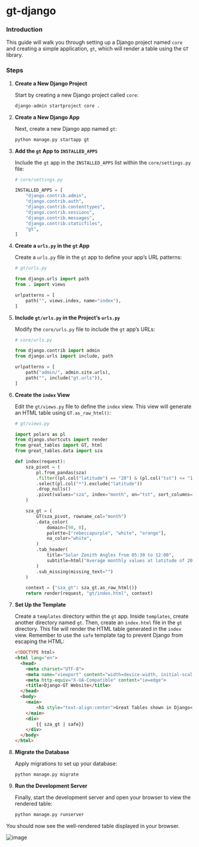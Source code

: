 # gt-django

### Introduction

This guide will walk you through setting up a Django project named `core` and creating a simple application, `gt`, which will render a table using the `GT` library.

### Steps

1. **Create a New Django Project**

   Start by creating a new Django project called `core`:

   ```bash
   django-admin startproject core .
   ```

2. **Create a New Django App**

   Next, create a new Django app named `gt`:

   ```bash
   python manage.py startapp gt
   ```

3. **Add the `gt` App to `INSTALLED_APPS`**

   Include the `gt` app in the `INSTALLED_APPS` list within the `core/settings.py` file:

   ```python
   # core/settings.py

   INSTALLED_APPS = [
       "django.contrib.admin",
       "django.contrib.auth",
       "django.contrib.contenttypes",
       "django.contrib.sessions",
       "django.contrib.messages",
       "django.contrib.staticfiles",
       "gt",
   ]
   ```

4. **Create a `urls.py` in the `gt` App**

   Create a `urls.py` file in the `gt` app to define your app’s URL patterns:

   ```python
   # gt/urls.py

   from django.urls import path
   from . import views

   urlpatterns = [
       path("", views.index, name="index"),
   ]
   ```

5. **Include `gt/urls.py` in the Project’s `urls.py`**

   Modify the `core/urls.py` file to include the `gt` app’s URLs:

   ```python
   # core/urls.py

   from django.contrib import admin
   from django.urls import include, path

   urlpatterns = [
       path("admin/", admin.site.urls),
       path("", include("gt.urls")),
   ]
   ```

6. **Create the `index` View**

   Edit the `gt/views.py` file to define the `index` view. This view will generate an HTML table using `GT.as_raw_html()`:

   ```python
   # gt/views.py

   import polars as pl
   from django.shortcuts import render
   from great_tables import GT, html
   from great_tables.data import sza

   def index(request):
       sza_pivot = (
           pl.from_pandas(sza)
           .filter((pl.col("latitude") == "20") & (pl.col("tst") <= "1200"))
           .select(pl.col("*").exclude("latitude"))
           .drop_nulls()
           .pivot(values="sza", index="month", on="tst", sort_columns=True)
       )

       sza_gt = (
           GT(sza_pivot, rowname_col="month")
           .data_color(
               domain=[90, 0],
               palette=["rebeccapurple", "white", "orange"],
               na_color="white",
           )
           .tab_header(
               title="Solar Zenith Angles from 05:30 to 12:00",
               subtitle=html("Average monthly values at latitude of 20&deg;N."),
           )
           .sub_missing(missing_text="")
       )

       context = {"sza_gt": sza_gt.as_raw_html()}
       return render(request, "gt/index.html", context)
   ```

7. **Set Up the Template**

   Create a `templates` directory within the `gt` app. Inside `templates`, create another directory named `gt`. Then, create an `index.html` file in the `gt` directory. This file will render the HTML table generated in the `index` view. Remember to use the `safe` template tag to prevent Django from escaping the HTML:

   ```html
   <!DOCTYPE html>
   <html lang="en">
     <head>
       <meta charset="UTF-8">
       <meta name="viewport" content="width=device-width, initial-scale=1.0">
       <meta http-equiv="X-UA-Compatible" content="ie=edge">
       <title>Django-GT Website</title>
     </head>
     <body>
       <main>
           <h1 style="text-align:center">Great Tables shown in Django</h1>  
       </main>
       <div>
           {{ sza_gt | safe}}
       </div>
     </body>
   </html>
   ```

8. **Migrate the Database**

   Apply migrations to set up your database:

   ```bash
   python manage.py migrate
   ```

9. **Run the Development Server**

   Finally, start the development server and open your browser to view the rendered table:

   ```bash
   python manage.py runserver
   ```

You should now see the well-rendered table displayed in your browser.

![image](https://github.com/user-attachments/assets/ddccc7cd-e9db-4d31-8599-dd3e4402a910)
